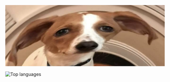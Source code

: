 ![](/images/me.jpg)

<p>
    <picture>
        <source media="(prefers-color-scheme: light)" srcset="/images/top-langs-light.svg">
        <source media="(prefers-color-scheme: dark)" srcset="/images/top-langs-dark.svg">
        <img alt="Top languages">
    </picture>
</p>
<!-- ![](/images/top-langs-light.svg#gh-light-mode-only) -->
<!-- ![](/images/top-langs-dark.svg#gh-dark-mode-only) -->
